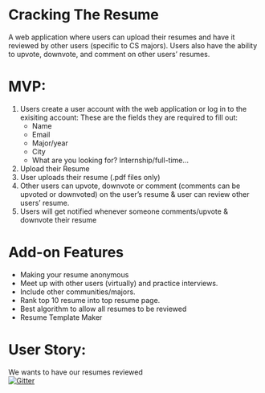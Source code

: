 # Cracking The Resume

A web application where users can upload their resumes and have it reviewed by other users (specific to CS majors). Users also have the ability to upvote, downvote, and comment on other users’ resumes. 

# MVP: 
1) Users create a user account with the web application or log in to the exisiting account:
  These are the fields they are required to fill out:
    * Name 
    * Email
    * Major/year 
    * City 
    * What are you looking for? Internship/full-time…
2) Upload their Resume 
3) User uploads their resume (.pdf files only) 
4) Other users can upvote, downvote or comment (comments can be upvoted or downvoted) on the user’s resume & user can review other users’ resume. 
5) Users will get notified whenever someone comments/upvote & downvote their resume

# Add-on Features 
  * Making your resume anonymous
  * Meet up with other users (virtually) and practice interviews.
  * Include other communities/majors. 
  * Rank top 10 resume into top resume page. 
  * Best algorithm to allow all resumes to be reviewed 
  * Resume Template Maker 
  
# User Story:
We wants to have our resumes reviewed </br>
[![Gitter](https://badges.gitter.im/gitterHQ/gitter.png)](https://gitter.im/CSE_442/Cracking_the_resume)
